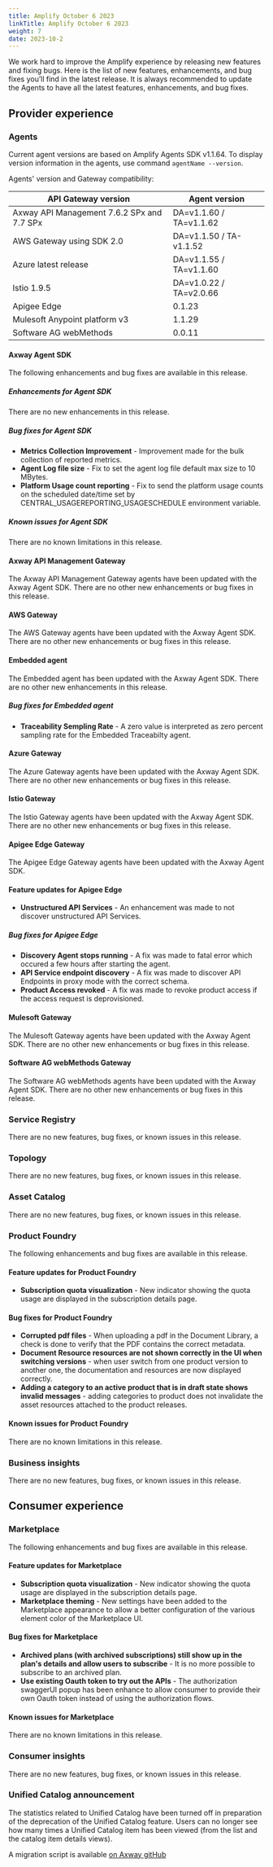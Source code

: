 ```yaml
---
title: Amplify October 6 2023
linkTitle: Amplify October 6 2023
weight: 7
date: 2023-10-2
---
```

We work hard to improve the Amplify experience by releasing new features and fixing bugs. Here is the list of new features, enhancements, and bug fixes you’ll find in the latest release. It is always recommended to update the Agents to have all the latest features, enhancements, and bug fixes.

## Provider experience

### Agents

Current agent versions are based on Amplify Agents SDK v1.1.64. To display version information in the agents, use command `agentName --version`.

Agents' version and Gateway compatibility:

| API Gateway version                        | Agent version           |
|--------------------------------------------|-------------------------|
| Axway API Management 7.6.2 SPx and 7.7 SPx | DA=v1.1.60 / TA=v1.1.62 |
| AWS Gateway using SDK 2.0                  | DA=v1.1.50 / TA-v1.1.52 |
| Azure latest release                       | DA=v1.1.55 / TA=v1.1.60 |
| Istio 1.9.5                                | DA=v1.0.22 / TA=v2.0.66 |
| Apigee Edge                                | 0.1.23                  |
| Mulesoft Anypoint platform v3              | 1.1.29                  |
| Software AG webMethods                     | 0.0.11                  |

#### Axway Agent SDK

The following enhancements and bug fixes are available in this release.

##### Enhancements for Agent SDK

There are no new enhancements in this release.

##### Bug fixes for Agent SDK

* **Metrics Collection Improvement** - Improvement made for the bulk collection of reported metrics.
* **Agent Log file size** - Fix to set the agent log file default max size to 10 MBytes.
* **Platform Usage count reporting** - Fix to send the platform usage counts on the scheduled date/time set by CENTRAL_USAGEREPORTING_USAGESCHEDULE environment variable.

##### Known issues for Agent SDK

There are no known limitations in this release.

#### Axway API Management Gateway

The Axway API Management Gateway agents have been updated with the Axway Agent SDK. There are no other new enhancements or bug fixes in this release.

#### AWS Gateway

The AWS Gateway agents have been updated with the Axway Agent SDK. There are no other new enhancements or bug fixes in this release.

#### Embedded agent

The Embedded agent has been updated with the Axway Agent SDK. There are no other new enhancements in this release.

##### Bug fixes for Embedded agent 

* **Traceability Sempling Rate** - A zero value is interpreted as zero percent sampling rate for the Embedded Traceabilty agent.

#### Azure Gateway

The Azure Gateway agents have been updated with the Axway Agent SDK. There are no other new enhancements or bug fixes in this release.

#### Istio Gateway

The Istio Gateway agents have been updated with the Axway Agent SDK. There are no other new enhancements or bug fixes in this release.

#### Apigee Edge Gateway

The Apigee Edge Gateway agents have been updated with the Axway Agent SDK.

#### Feature updates for Apigee Edge

* **Unstructured API Services** - An enhancement was made to not discover unstructured API Services.

##### Bug fixes for Apigee Edge 

* **Discovery Agent stops running** - A fix was made to fatal error which occured a few hours after starting the agent.
* **API Service endpoint discovery** - A fix was made to discover API Endpoints in proxy mode with the correct schema.
* **Product Access revoked** - A fix was made to revoke product access if the access request is deprovisioned.

#### Mulesoft Gateway

The Mulesoft Gateway agents have been updated with the Axway Agent SDK. There are no other new enhancements or bug fixes in this release.

#### Software AG webMethods Gateway

The Software AG webMethods agents have been updated with the Axway Agent SDK. There are no other new enhancements or bug fixes in this release.

### Service Registry

There are no new features, bug fixes, or known issues in this release.

### Topology

There are no new features, bug fixes, or known issues in this release.

### Asset Catalog

There are no new features, bug fixes, or known issues in this release.

### Product Foundry

The following enhancements and bug fixes are available in this release.

#### Feature updates for Product Foundry

* **Subscription quota visualization** - New indicator showing the quota usage are displayed in the subscription details page.

#### Bug fixes for Product Foundry

* **Corrupted pdf files** - When uploading a pdf in the Document Library, a check is done to verify that the PDF contains the correct metadata.
* **Document Resource resources are not shown correctly in the UI when switching versions** - when user switch from one product version to another one, the documentation and resources are now displayed correctly.
* **Adding a category to an active product that is in draft state shows invalid messages** - adding categories to product does not invalidate the asset resources attached to the product releases.

#### Known issues for Product Foundry

There are no known limitations in this release.

### Business insights

There are no new features, bug fixes, or known issues in this release.

## Consumer experience

### Marketplace

The following enhancements and bug fixes are available in this release.

#### Feature updates for Marketplace

* **Subscription quota visualization** - New indicator showing the quota usage are displayed in the subscription details page.
* **Marketplace theming** - New settings have been added to the Marketplace appearance to allow a better configuration of the various element color of the Marketplace UI.

#### Bug fixes for Marketplace

* **Archived plans (with archived subscriptions) still show up in the plan's details and allow users to subscribe** - It is no more possible to subscribe to an archived plan.
* **Use existing Oauth token to try out the APIs** - The authorization swaggerUI popup has been enhance to allow consumer to provide their own Oauth token instead of using the authorization flows.

#### Known issues for Marketplace

There are no known limitations in this release.

### Consumer insights

There are no new features, bug fixes, or known issues in this release.

### Unified Catalog announcement

The statistics related to Unified Catalog have been turned off in preparation of the deprecation of the Unified Catalog feature. Users can no longer see how many times a Unified Catalog item has been viewed (from the list and the catalog item details views).

A migration script is available [on Axway gitHub](https://github.com/Axway/unified-catalog-migration)
